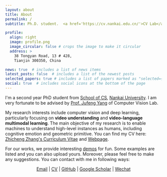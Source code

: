 ```yaml
---
layout: about
title: About
permalink: /
subtitle: Ph.D. student.  <a href='https://cv.nankai.edu.cn/'>CV Lab</a>.   <a href='https://cc.nankai.edu.cn/'>Nankai University</a>.   gloryzzc6@sina.com.

profile:
  align: right
  image: profile.png
  image_circular: false # crops the image to make it circular
  address: >
    38 Tongyan Road, 13 # 428,
    Tianjin 300350, China

news: true  # includes a list of news items
latest_posts: false  # includes a list of the newest posts
selected_papers: true # includes a list of papers marked as "selected={true}"
social: true  # includes social icons at the bottom of the page
---
```



I'm a second year PhD student from [School of CS](https://cc.nankai.edu.cn/), [Nankai University](https://www.nankai.edu.cn/). I am very fortunate to be advised by [Prof. Jufeng Yang](https://cv.nankai.edu.cn/) of Computer Vision Lab. 


My research interests include computer vision and deep learning, particularly focusing on **video understanding** and **video-language multimodal learning**. The main objective of my research is to enable machines to understand high-level instances as humans, including cognitive emotion and geometric primitive. You can find my CV here: [Zhicheng Zhang's Curriculum Vitae](../assets/pdf/NKU_zzc_CV_nounderreview.pdf) and [Webpage](/cv/).


For our works, we provide interesting [demos](/projects/) for fun. Some examples are listed and you can also upload yours. Moreover, please feel free to make any suggestions. You can contact with me in following ways:


<p align=center>
  <a href="mailto:gloryzzc6@sina.com">Email</a> | 
  <a href="../assets/pdf/NKU_zzc_CV_nounderreview.pdf">CV</a> | 
  <a href="https://github.com/nku-zhichengzhang">GitHub</a> | 
  <a href="https://scholar.google.com/citations?user=NcTLUzIAAAAJ">Google Scholar</a> | 
  <a href="../assets/img/Wechat.png">Wechat</a>
</p>


<!-- <center class="half">
    <img src="../assets/img/Github_Wechat.jpg" width="200"/>
</center> -->